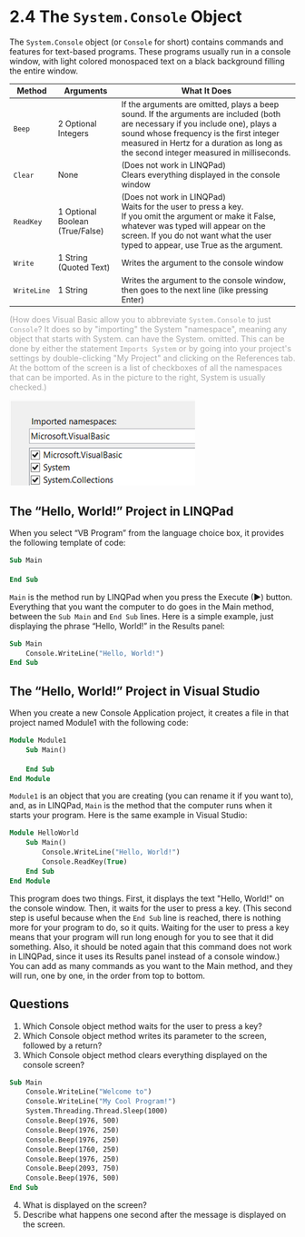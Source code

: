 # 2.4 The ```System.Console``` Object

The ```System.Console``` object (or ```Console``` for short) contains commands and features for text-based programs. These programs usually run in a console window, with light colored monospaced text on a black background filling the entire window.

|Method	|Arguments	|What It Does|
|-------|-----------|------------|
|```Beep```	|2 Optional Integers	|If the arguments are omitted, plays a beep sound. If the arguments are included (both are necessary if you include one), plays a sound whose frequency is the first integer measured in Hertz for a duration as long as the second integer measured in milliseconds.
|```Clear```	|None	|(Does not work in LINQPad)<br>Clears everything displayed in the console window
|```ReadKey```	|1 Optional Boolean (True/False)	|(Does not work in LINQPad)<br>Waits for the user to press a key.<br>If you omit the argument or make it False, whatever was typed will appear on the screen. If you do not want what the user typed to appear, use True as the argument.
|```Write```	|1 String (Quoted Text)	|Writes the argument to the console window
|```WriteLine```	|1 String	|Writes the argument to the console window, then goes to the next line (like pressing Enter)

<span style="color: darkgray">(How does Visual Basic allow you to abbreviate ```System.Console``` to just ```Console```? It does so by "importing" the System "namespace", meaning any object that starts with System. can have the System. omitted. This can be done by either the statement ```Imports System``` or by going into your project's settings by double-clicking "My Project" and clicking on the References tab. At the bottom of the screen is a list of checkboxes of all the namespaces that can be imported. As in the picture to the right, System is usually checked.)</span>

![Imported references](ImportedRefs.png)

## The “Hello, World!” Project in LINQPad
When you select “VB Program” from the language choice box, it provides the following template of code:
```vb
Sub Main

End Sub
```
```Main``` is the method run by LINQPad when you press the Execute (▶) button. Everything that you want the computer to do goes in the Main method, between the ```Sub Main``` and ```End Sub``` lines. Here is a simple example, just displaying the phrase “Hello, World!” in the Results panel:
```vb
Sub Main
    Console.WriteLine("Hello, World!")
End Sub
```

## The “Hello, World!” Project in Visual Studio
When you create a new Console Application project, it creates a file in that project named Module1 with the following code:
```vb
Module Module1
    Sub Main()

    End Sub
End Module
```
	
```Module1``` is an object that you are creating (you can rename it if you want to), and, as in LINQPad, ```Main``` is the method that the computer runs when it starts your program. Here is the same example in Visual Studio:
```vb
Module HelloWorld
    Sub Main()
        Console.WriteLine("Hello, World!")
        Console.ReadKey(True)
    End Sub
End Module
```

This program does two things. First, it displays the text "Hello, World!" on the console window. Then, it waits for the user to press a key. (This second step is useful because when the ```End Sub``` line is reached, there is nothing more for your program to do, so it quits. Waiting for the user to press a key means that your program will run long enough for you to see that it did something. Also, it should be noted again that this command does not work in LINQPad, since it uses its Results panel instead of a console window.)
You can add as many commands as you want to the Main method, and they will run, one by one, in the order from top to bottom.

## Questions
1. Which Console object method waits for the user to press a key?
2. Which Console object method writes its parameter to the screen, followed by a return?
3. Which Console object method clears everything displayed on the console screen?
```vb		
Sub Main
    Console.WriteLine("Welcome to")
    Console.WriteLine("My Cool Program!")
    System.Threading.Thread.Sleep(1000)
    Console.Beep(1976, 500)
    Console.Beep(1976, 250)
    Console.Beep(1976, 250)
    Console.Beep(1760, 250)
    Console.Beep(1976, 250)
    Console.Beep(2093, 750)
    Console.Beep(1976, 500)
End Sub
```
4. What is displayed on the screen?
5. Describe what happens one second after the message is displayed on the screen.